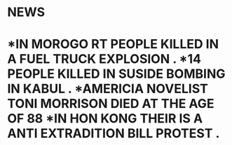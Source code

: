 <h1>NEWS<h1>
*IN MOROGO RT PEOPLE KILLED IN A FUEL TRUCK EXPLOSION .
*14 PEOPLE KILLED IN SUSIDE BOMBING IN KABUL .
*AMERICIA NOVELIST TONI MORRISON DIED AT THE AGE OF 88
*IN HON KONG THEIR IS A ANTI EXTRADITION BILL PROTEST .

